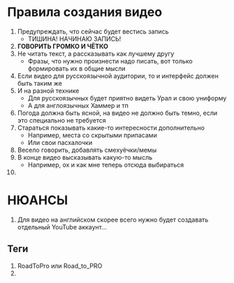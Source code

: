 # Правила создания видео
1. Предупреждать, что сейчас будет вестись запись
   - ТИШИНА! НАЧИНАЮ ЗАПИСЬ!
2. **ГОВОРИТЬ ГРОМКО И ЧЁТКО**
3. Не читать текст, а рассказывать как лучшему другу
   - Фразы, что нужно произнести надо писать, вот только формировать их в общие мысли
4. Если видео для русскоязычной аудитории, то и интерфейс должен быть таким же
5. И на разной технике
   - Для русскоязычных будет приятно видеть Урал и свою униформу
   - А для англоязычных Хаммер и тп
6. Погода должна быть ясной, на видео не должно быть темно, если это специально не требуется
7. Стараться показывать какие-то интересности дополнительно
   - Например, места со скрытыми припасами
   - Или свои пасхалочки
8. Весело говорить, добавлять смехуёчки/мемы
9. В конце видео высказывать какую-то мысль
   - Например, ох и как мне теперь отсюда выбираться
10. 

# НЮАНСЫ
1. Для видео на английском скорее всего нужно будет создавать отдельный YouTube аккаунт...

## Теги
1. RoadToPro или Road_to_PRO
2. 
